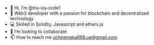 - 👋 Hi, I’m @tra-vis-code1
- 🌱 Web3 developer with a passion for blockchain and decentralized technology
- 💻 Skilled in Solidity, Javascript and ethers.js
- 💞️ I’m looking to collaborate 
- 📫 How to reach me ucheemeka666.ue@gmail.com

<!---
tra-vis-code1/tra-vis-code1 is a ✨ special ✨ repository because its `README.md` (this file) appears on your GitHub profile.
You can click the Preview link to take a look at your changes.
--->
